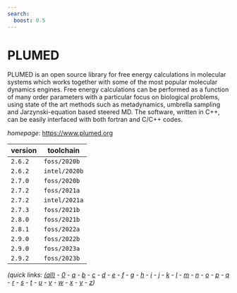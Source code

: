 ```yaml
---
search:
  boost: 0.5
---
```

# PLUMED

PLUMED is an open source library for free energy calculations in molecular systems which  works together with some of the most popular molecular dynamics engines. Free energy calculations can be  performed as a function of many order parameters with a particular  focus on biological problems, using  state of the art methods such as metadynamics, umbrella sampling and Jarzynski-equation based steered MD.  The software, written in C++, can be easily interfaced with both fortran and C/C++ codes.

*homepage*: <https://www.plumed.org>

version | toolchain
--------|----------
``2.6.2`` | ``foss/2020b``
``2.6.2`` | ``intel/2020b``
``2.7.0`` | ``foss/2020b``
``2.7.2`` | ``foss/2021a``
``2.7.2`` | ``intel/2021a``
``2.7.3`` | ``foss/2021b``
``2.8.0`` | ``foss/2021b``
``2.8.1`` | ``foss/2022a``
``2.9.0`` | ``foss/2022b``
``2.9.0`` | ``foss/2023a``
``2.9.2`` | ``foss/2023b``


*(quick links: [(all)](../index.md) - [0](../0/index.md) - [a](../a/index.md) - [b](../b/index.md) - [c](../c/index.md) - [d](../d/index.md) - [e](../e/index.md) - [f](../f/index.md) - [g](../g/index.md) - [h](../h/index.md) - [i](../i/index.md) - [j](../j/index.md) - [k](../k/index.md) - [l](../l/index.md) - [m](../m/index.md) - [n](../n/index.md) - [o](../o/index.md) - [p](../p/index.md) - [q](../q/index.md) - [r](../r/index.md) - [s](../s/index.md) - [t](../t/index.md) - [u](../u/index.md) - [v](../v/index.md) - [w](../w/index.md) - [x](../x/index.md) - [y](../y/index.md) - [z](../z/index.md))*

